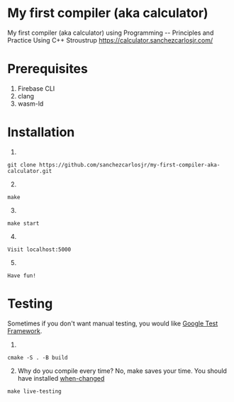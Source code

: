 # My first compiler (aka calculator)
My first compiler (aka calculator) using Programming -- Principles and Practice Using C++ Stroustrup
https://calculator.sanchezcarlosjr.com/

# Prerequisites
1. Firebase CLI
2. clang
3. wasm-ld

# Installation
1.
```
git clone https://github.com/sanchezcarlosjr/my-first-compiler-aka-calculator.git
```

2. 
```
make
```
3. 
```
make start
```

4. 
```
Visit localhost:5000
```
5. 
```
Have fun!
```

# Testing
Sometimes if you don't want manual testing, you would like [Google Test Framework](https://google.github.io/googletest/quickstart-cmake.html).

1. 
```
cmake -S . -B build
```

2. Why do you compile every time? No, make saves your time. You should have installed [when-changed](https://github.com/joh/when-changed)  

```
make live-testing
```
